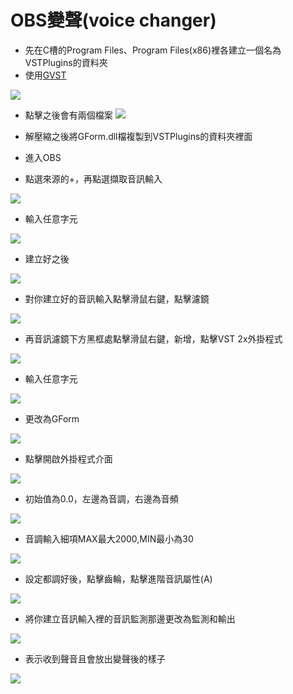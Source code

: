 # OBS變聲(voice changer)
- 先在C槽的Program Files、Program Files(x86)裡各建立一個名為VSTPlugins的資料夾
- 使用[GVST](https://www.gvst.co.uk/beta.htm)

![](https://i.imgur.com/iK4EXPH.png)

- 點擊之後會有兩個檔案
![](https://i.imgur.com/b1P6tZ4.png)

- 解壓縮之後將GForm.dll檔複製到VSTPlugins的資料夾裡面
- 進入OBS
- 點選來源的+，再點選擷取音訊輸入

![](https://i.imgur.com/vWjjiZt.png)

- 輸入任意字元

![](https://i.imgur.com/GGrXmBt.png)

- 建立好之後

![](https://i.imgur.com/4GSsgMB.png)

- 對你建立好的音訊輸入點擊滑鼠右鍵，點擊濾鏡

![](https://i.imgur.com/AuqRCnS.png)

- 再音訊濾鏡下方黑框處點擊滑鼠右鍵，新增，點擊VST 2x外掛程式

![](https://i.imgur.com/eKnDCbT.png)

- 輸入任意字元

![](https://i.imgur.com/UFnmgKv.png)

- 更改為GForm

![](https://i.imgur.com/19tWH6X.png)

- 點擊開啟外掛程式介面

![](https://i.imgur.com/eElX54S.png)

- 初始值為0.0，左邊為音調，右邊為音頻

![](https://i.imgur.com/pX2LWx1.png)

- 音調輸入細項MAX最大2000,MIN最小為30

![](https://i.imgur.com/UvlqBiq.png)

- 設定都調好後，點擊齒輪，點擊進階音訊屬性(A)

![](https://i.imgur.com/BLiNegr.png)

- 將你建立音訊輸入裡的音訊監測那邊更改為監測和輸出

![](https://i.imgur.com/UJeWgac.png)

- 表示收到聲音且會放出變聲後的樣子

![](https://i.imgur.com/UVWlivY.png)







